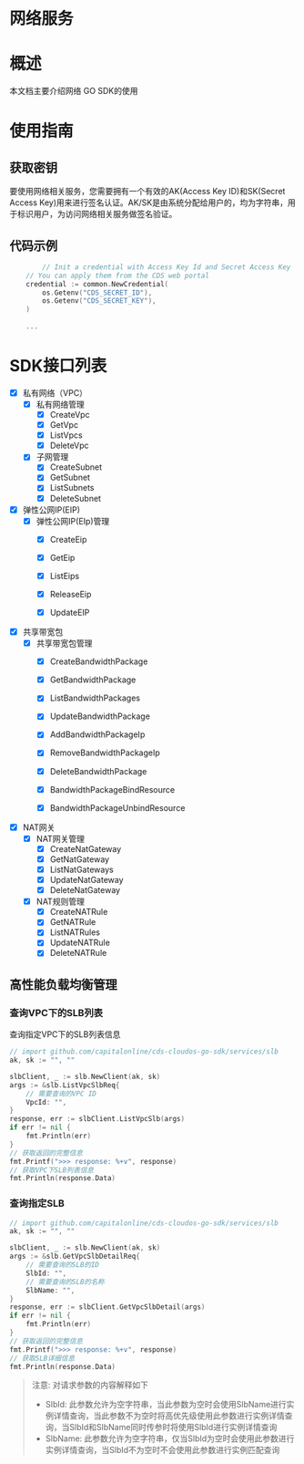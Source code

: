 # 网络服务

# 概述
本文档主要介绍网络 GO SDK的使用

# 使用指南

## 获取密钥
要使用网络相关服务，您需要拥有一个有效的AK(Access Key ID)和SK(Secret Access Key)用来进行签名认证。AK/SK是由系统分配给用户的，均为字符串，用于标识用户，为访问网络相关服务做签名验证。


## 代码示例

```go
        // Init a credential with Access Key Id and Secret Access Key
    // You can apply them from the CDS web portal
    credential := common.NewCredential(
        os.Getenv("CDS_SECRET_ID"),
        os.Getenv("CDS_SECRET_KEY"),
    )
    
    ...
```
# SDK接口列表
- [X] 私有网络（VPC）
    - [X] 私有网络管理
        - [X] CreateVpc
        - [X] GetVpc
        - [X] ListVpcs
        - [X] DeleteVpc
    - [X] 子网管理
        - [X] CreateSubnet
        - [X] GetSubnet
        - [X] ListSubnets
        - [X] DeleteSubnet

- [X] 弹性公网IP(EIP)
    - [X] 弹性公网IP(EIp)管理
        - [X] CreateEip
        - [X] GetEip
        - [X] ListEips
        - [X] ReleaseEip
        - [X] UpdateEIP

        
- [X] 共享带宽包
    - [X] 共享带宽包管理
        - [X] CreateBandwidthPackage
        - [X] GetBandwidthPackage
        - [X] ListBandwidthPackages
        - [X] UpdateBandwidthPackage
        - [X] AddBandwidthPackageIp
        - [X] RemoveBandwidthPackageIp
        - [X] DeleteBandwidthPackage
        - [X] BandwidthPackageBindResource
        - [X] BandwidthPackageUnbindResource


- [X] NAT网关
    - [X] NAT网关管理
        - [X] CreateNatGateway
        - [X] GetNatGateway
        - [X] ListNatGateways
        - [X] UpdateNatGateway
        - [X] DeleteNatGateway
    - [X] NAT规则管理
        - [X] CreateNATRule
        - [X] GetNATRule
        - [X] ListNATRules
        - [X] UpdateNATRule
        - [X] DeleteNATRule

## 高性能负载均衡管理

### 查询VPC下的SLB列表
查询指定VPC下的SLB列表信息
```go
// import github.com/capitalonline/cds-cloudos-go-sdk/services/slb
ak, sk := "", ""

slbClient, _ := slb.NewClient(ak, sk)
args := &slb.ListVpcSlbReq{
    // 需要查询的VPC ID
    VpcId: "",
}
response, err := slbClient.ListVpcSlb(args)
if err != nil {
    fmt.Println(err)
}
// 获取返回的完整信息
fmt.Printf(">>> response: %+v", response)
// 获取VPC下SLB列表信息
fmt.Println(response.Data)
```

### 查询指定SLB
```go
// import github.com/capitalonline/cds-cloudos-go-sdk/services/slb
ak, sk := "", ""

slbClient, _ := slb.NewClient(ak, sk)
args := &slb.GetVpcSlbDetailReq{
    // 需要查询的SLB的ID
    SlbId: "",
    // 需要查询的SLB的名称
    SlbName: "",
}
response, err := slbClient.GetVpcSlbDetail(args)
if err != nil {
    fmt.Println(err)
}
// 获取返回的完整信息
fmt.Printf(">>> response: %+v", response)
// 获取SLB详细信息
fmt.Println(response.Data)
```
> 注意: 对请求参数的内容解释如下
> - SlbId: 此参数允许为空字符串，当此参数为空时会使用SlbName进行实例详情查询，当此参数不为空时将高优先级使用此参数进行实例详情查询，当SlbId和SlbName同时传参时将使用SlbId进行实例详情查询
> - SlbName: 此参数允许为空字符串，仅当SlbId为空时会使用此参数进行实例详情查询，当SlbId不为空时不会使用此参数进行实例匹配查询